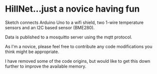 # HillNet...just a novice having fun
Sketch connects Arduino Uno to a wifi shield, two 1-wire temperature sensors and an I2C based sensor (BME280).

Data is published to a mosquitto server using the mqtt protocol.

As I'm a novice, please feel free to contribute any code modifications you think might be appropriate.

I have removed some of the code origins, but would like to get this down further to improve the available memory.

